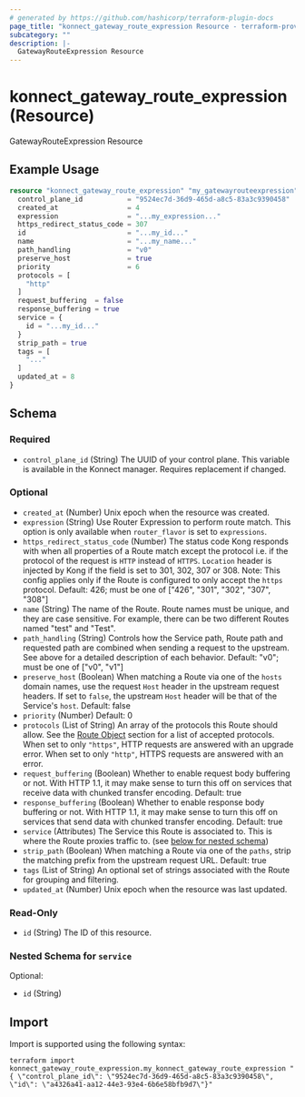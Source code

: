 ```yaml
---
# generated by https://github.com/hashicorp/terraform-plugin-docs
page_title: "konnect_gateway_route_expression Resource - terraform-provider-konnect"
subcategory: ""
description: |-
  GatewayRouteExpression Resource
---
```


# konnect_gateway_route_expression (Resource)

GatewayRouteExpression Resource

## Example Usage

```terraform
resource "konnect_gateway_route_expression" "my_gatewayrouteexpression" {
  control_plane_id           = "9524ec7d-36d9-465d-a8c5-83a3c9390458"
  created_at                 = 4
  expression                 = "...my_expression..."
  https_redirect_status_code = 307
  id                         = "...my_id..."
  name                       = "...my_name..."
  path_handling              = "v0"
  preserve_host              = true
  priority                   = 6
  protocols = [
    "http"
  ]
  request_buffering  = false
  response_buffering = true
  service = {
    id = "...my_id..."
  }
  strip_path = true
  tags = [
    "..."
  ]
  updated_at = 8
}
```

<!-- schema generated by tfplugindocs -->
## Schema

### Required

- `control_plane_id` (String) The UUID of your control plane. This variable is available in the Konnect manager. Requires replacement if changed.

### Optional

- `created_at` (Number) Unix epoch when the resource was created.
- `expression` (String) Use Router Expression to perform route match. This option is only available when `router_flavor` is set to `expressions`.
- `https_redirect_status_code` (Number) The status code Kong responds with when all properties of a Route match except the protocol i.e. if the protocol of the request is `HTTP` instead of `HTTPS`. `Location` header is injected by Kong if the field is set to 301, 302, 307 or 308. Note: This config applies only if the Route is configured to only accept the `https` protocol. Default: 426; must be one of ["426", "301", "302", "307", "308"]
- `name` (String) The name of the Route. Route names must be unique, and they are case sensitive. For example, there can be two different Routes named "test" and "Test".
- `path_handling` (String) Controls how the Service path, Route path and requested path are combined when sending a request to the upstream. See above for a detailed description of each behavior. Default: "v0"; must be one of ["v0", "v1"]
- `preserve_host` (Boolean) When matching a Route via one of the `hosts` domain names, use the request `Host` header in the upstream request headers. If set to `false`, the upstream `Host` header will be that of the Service's `host`. Default: false
- `priority` (Number) Default: 0
- `protocols` (List of String) An array of the protocols this Route should allow. See the [Route Object](#route-object) section for a list of accepted protocols. When set to only `"https"`, HTTP requests are answered with an upgrade error. When set to only `"http"`, HTTPS requests are answered with an error.
- `request_buffering` (Boolean) Whether to enable request body buffering or not. With HTTP 1.1, it may make sense to turn this off on services that receive data with chunked transfer encoding. Default: true
- `response_buffering` (Boolean) Whether to enable response body buffering or not. With HTTP 1.1, it may make sense to turn this off on services that send data with chunked transfer encoding. Default: true
- `service` (Attributes) The Service this Route is associated to. This is where the Route proxies traffic to. (see [below for nested schema](#nestedatt--service))
- `strip_path` (Boolean) When matching a Route via one of the `paths`, strip the matching prefix from the upstream request URL. Default: true
- `tags` (List of String) An optional set of strings associated with the Route for grouping and filtering.
- `updated_at` (Number) Unix epoch when the resource was last updated.

### Read-Only

- `id` (String) The ID of this resource.

<a id="nestedatt--service"></a>
### Nested Schema for `service`

Optional:

- `id` (String)

## Import

Import is supported using the following syntax:

```shell
terraform import konnect_gateway_route_expression.my_konnect_gateway_route_expression "{ \"control_plane_id\": \"9524ec7d-36d9-465d-a8c5-83a3c9390458\",  \"id\": \"a4326a41-aa12-44e3-93e4-6b6e58bfb9d7\"}"
```
